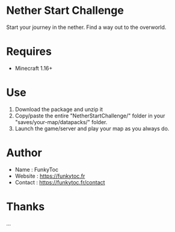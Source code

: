# Nether Start Challenge
Start your journey in the nether. Find a way out to the overworld.

# Requires
- Minecraft 1.16+

# Use
1. Download the package and unzip it
2. Copy/paste the entire "NetherStartChallenge/" folder in your "saves/your-map/datapacks/" folder.
3. Launch the game/server and play your map as you always do.

# Author
- Name : FunkyToc
- Website : https://funkytoc.fr
- Contact : https://funkytoc.fr/contact

# Thanks
...
